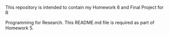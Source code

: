 This repository is intended to contain my Homework 6 and Final Project for R 

Programming for Research. This README.md file is required as part of Homework 5.